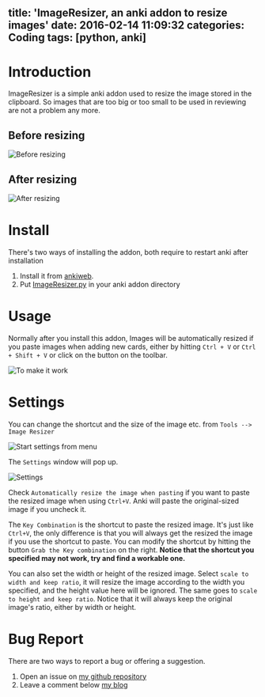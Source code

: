 title: 'ImageResizer, an anki addon to resize images'
date: 2016-02-14 11:09:32
categories: Coding
tags: [python, anki]
---

# Introduction

ImageResizer is a simple anki addon used to resize the image stored in the clipboard. So images that are too big or too small to be used in reviewing are not a problem any more.

## Before resizing

![Before resizing](http://i.imgur.com/54kbvhl.jpg)

## After resizing

![After resizing](http://i.imgur.com/hQ1zeMU.png)

# Install

There's two ways of installing the addon, both require to restart anki after installation

1. Install it from [ankiweb](https://ankiweb.net/shared/info/1214357311).
2. Put [ImageResizer.py](https://raw.githubusercontent.com/searene/Anki-Addons/master/ImageResizer/ImageResizer.py) in your anki addon directory

# Usage

Normally after you install this addon, Images will be automatically resized if you paste images when adding new cards, either by hitting `Ctrl + V` or `Ctrl + Shift + V` or click on the button on the toolbar.

![To make it work](https://i.imgur.com/kupbkcU.png)

# Settings
You can change the shortcut and the size of the image etc. from `Tools --> Image Resizer`

![Start settings from menu](http://i.imgur.com/ylv6iQK.png)

The `Settings` window will pop up.

![Settings](http://i.imgur.com/1tkPzPG.png)

Check `Automatically resize the image when pasting` if you want to paste the resized image when using `Ctrl+V`. Anki will paste the original-sized image if you uncheck it.

The `Key Combination` is the shortcut to paste the resized image. It's just like `Ctrl+V`, the only difference is that you will always get the resized the image if you use the shortcut to paste. You can modify the shortcut by hitting the button `Grab the Key combination` on the right. **Notice that the shortcut you specified may not work, try and find a workable one.**

You can also set the width or height of the resized image. Select `scale to width and keep ratio`, it will resize the image according to the width you specified, and the height value here will be ignored. The same goes to `scale to height and keep ratio`. Notice that it will always keep the original image's ratio, either by width or height.

# Bug Report

There are two ways to report a bug or offering a suggestion.

1. Open an issue on [my github repository](https://github.com/searene/Anki-Addons)
2. Leave a comment below [my blog](https://searene.me/2016/02/14/ImageResizer-an-anki-addon-to-resize-images/)
